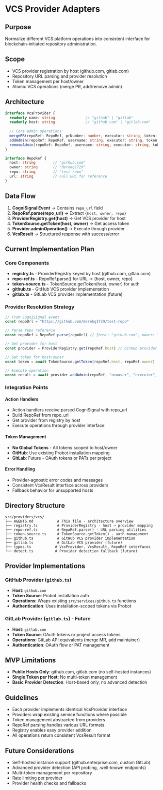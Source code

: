# VCS Provider Adapters

## Purpose
Normalize different VCS platform operations into consistent interface for blockchain-initiated repository administration.

## Scope
- VCS provider registration by host (github.com, gitlab.com)
- Repository URL parsing and provider resolution
- Token management per host/owner
- Atomic VCS operations (merge PR, add/remove admin)

## Architecture
```typescript
interface VcsProvider {
  readonly name: string              // "github" | "gitlab"
  readonly host: string              // "github.com" | "gitlab.com"
  
  // Core admin operations
  mergePR(repoRef: RepoRef, prNumber: number, executor: string, token: string): Promise<VcsResult>
  addAdmin(repoRef: RepoRef, username: string, executor: string, token: string): Promise<VcsResult>
  removeAdmin(repoRef: RepoRef, username: string, executor: string, token: string): Promise<VcsResult>
}

interface RepoRef {
  host: string        // "github.com" 
  owner: string       // "derekg1729"
  repo: string        // "test-repo"
  url: string         // Full URL for reference
}
```

## Data Flow
1. **CogniSignal Event** → Contains `repo_url` field  
2. **RepoRef.parse(repo_url)** → Extract `{host, owner, repo}`
3. **ProviderRegistry.get(host)** → Get VCS provider for host
4. **TokenSource.getToken(host, owner)** → Get access token 
5. **Provider.adminOperation()** → Execute through provider
6. **VcsResult** → Structured response with success/error

## Current Implementation Plan

### Core Components
- **registry.ts** - ProviderRegistry keyed by host (github.com, gitlab.com)
- **repo-ref.ts** - RepoRef.parse() for URL → {host, owner, repo} 
- **token-source.ts** - TokenSource.getToken(host, owner) for auth
- **github.ts** - GitHub VCS provider implementation
- **gitlab.ts** - GitLab VCS provider implementation (future)

### Provider Resolution Strategy
```typescript
// From CogniSignal event
const repoUrl = "https://github.com/derekg1729/test-repo"

// Parse repo reference  
const repoRef = RepoRef.parse(repoUrl) // {host: "github.com", owner: "derekg1729", repo: "test-repo"}

// Get provider for host
const provider = ProviderRegistry.get(repoRef.host) // GitHub provider

// Get token for host/owner
const token = await TokenSource.getToken(repoRef.host, repoRef.owner)

// Execute operation
const result = await provider.addAdmin(repoRef, "newuser", "executor", token)
```

### Integration Points

#### Action Handlers
- Action handlers receive parsed CogniSignal with repo_url
- Build RepoRef from repo_url
- Get provider from registry by host
- Execute operations through provider interface

#### Token Management  
- **No Global Tokens** - All tokens scoped to host/owner
- **GitHub**: Use existing Probot installation mapping
- **GitLab**: Future - OAuth tokens or PATs per project

#### Error Handling
- Provider-agnostic error codes and messages
- Consistent VcsResult interface across providers
- Fallback behavior for unsupported hosts

## Directory Structure
```
src/providers/vcs/
├── AGENTS.md           # This file - architecture overview  
├── registry.ts         # ProviderRegistry - host → provider mapping
├── repo-ref.ts         # RepoRef.parse() - URL parsing utilities
├── token-source.ts     # TokenSource.getToken() - auth management
├── github.ts           # GitHub VCS provider implementation
├── gitlab.ts           # GitLab VCS provider (future)
├── types.ts           # VcsProvider, VcsResult, RepoRef interfaces
└── detect.ts          # Provider detection fallback (future)
```

## Provider Implementations

### GitHub Provider (`github.ts`)
- **Host**: `github.com`
- **Token Source**: Probot installation auth
- **Operations**: Wraps existing `src/services/github.ts` functions
- **Authentication**: Uses installation-scoped tokens via Probot

### GitLab Provider (`gitlab.ts`) - Future
- **Host**: `gitlab.com` 
- **Token Source**: OAuth tokens or project access tokens
- **Operations**: GitLab API equivalents (merge MR, add maintainer)
- **Authentication**: OAuth flow or PAT management

## MVP Limitations
- **Public Hosts Only**: github.com, gitlab.com (no self-hosted instances)
- **Single Token per Host**: No multi-token management
- **Basic Provider Detection**: Host-based only, no advanced detection

## Guidelines  
- Each provider implements identical VcsProvider interface
- Providers wrap existing service functions where possible
- Token management abstracted from providers
- RepoRef parsing handles various URL formats
- Registry enables easy provider addition
- All operations return consistent VcsResult format

## Future Considerations
- Self-hosted instance support (github.enterprise.com, custom GitLab)
- Advanced provider detection (API probing, .well-known endpoints)
- Multi-token management per repository
- Rate limiting per provider
- Provider health checks and fallbacks
